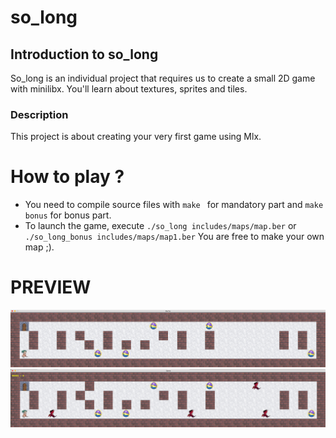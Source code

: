 # so_long
## Introduction to so_long
So_long is an individual project that requires us to create a small 2D game with minilibx. You'll learn about textures, sprites and tiles.

### Description
This project is about creating your very first game using Mlx.

# How to play ?
- You need to compile  source files with `make ` for mandatory part and `make bonus` for bonus part.
- To launch the game, execute `./so_long includes/maps/map.ber` or `./so_long_bonus includes/maps/map1.ber`
You are free to make your own map ;).

# PREVIEW
<img width="1094" alt="so_long Mandatory" src="./so_long_img.png">
  <br>
<img width="1094" alt="so_long Bonus" src="./so_long_bonus_img.png">
